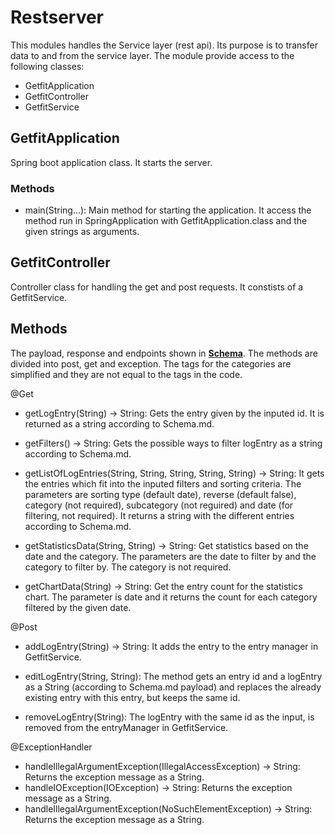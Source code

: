 # Restserver

This modules handles the Service layer (rest api). Its purpose is to transfer data to and from the service layer. The module provide access to the following classes:

- GetfitApplication
- GetfitController
- GetfitService

## GetfitApplication
Spring boot application class. It starts the server.

### Methods
- main(String...): Main method for starting the application. It access the method run in SpringApplication with GetfitApplication.class and the given strings as arguments.

## GetfitController
Controller class for handling the get and post requests. It constists of a GetfitService.

## Methods
The payload, response and endpoints shown in **[Schema](/get-fit/schema.md/)**.
The methods are divided into post, get and exception. The tags for the categories are simplified and they are not equal to the tags in the code. 

@Get
- getLogEntry(String) -> String: Gets the entry given by the inputed id. It is returned as a string according to Schema.md.

- getFilters() -> String: Gets the possible ways to filter logEntry as a string according to Schema.md.

- getListOfLogEntries(String, String, String, String, String) -> String: It gets the entries which fit into the inputed filters and sorting criteria. The parameters are sorting type (default date), reverse (default false), category (not required), subcategory (not reguired) and date (for filtering, not required). It returns a string with the different entries according to Schema.md.

- getStatisticsData(String, String) -> String: Get statistics based on the date and the category. The parameters are the date to filter by and the category to filter by. The category is not required. 

- getChartData(String) -> String: Get the entry count for the statistics chart. The parameter is date and it returns the count for each category filtered by the given date. 

@Post
- addLogEntry(String) -> String: It adds the entry to the entry manager in GetfitService.

- editLogEntry(String, String): The method gets an entry id and a logEntry as a String (according to Schema.md payload) and replaces the already existing entry with this entry, but keeps the same id.

- removeLogEntry(String): The logEntry with the same id as the input, is removed from the entryManager in GetfitService.

@ExceptionHandler
- handleIllegalArgumentException(IllegalAccessException) -> String: Returns the exception message as a String.
- handleIOException(IOException) -> String: Returns the exception message as a String.
- handleIllegalArgumentException(NoSuchElementException) -> String: Returns the exception message as a String.
